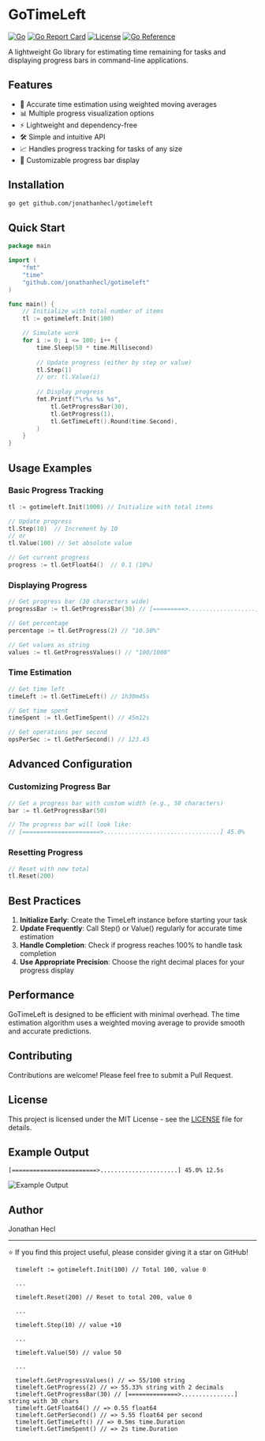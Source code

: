 # GoTimeLeft

[![Go](https://github.com/jonathanhecl/gotimeleft/actions/workflows/go.yml/badge.svg)](https://github.com/jonathanhecl/gotimeleft/actions/workflows/go.yml)
[![Go Report Card](https://goreportcard.com/badge/github.com/jonathanhecl/gotimeleft)](https://goreportcard.com/report/github.com/jonathanhecl/gotimeleft)
[![License](https://img.shields.io/badge/license-MIT-blue.svg)](./LICENSE)
[![Go Reference](https://pkg.go.dev/badge/github.com/jonathanhecl/gotimeleft.svg)](https://pkg.go.dev/github.com/jonathanhecl/gotimeleft)

A lightweight Go library for estimating time remaining for tasks and displaying progress bars in command-line applications.

## Features

- 🚀 Accurate time estimation using weighted moving averages
- 📊 Multiple progress visualization options
- ⚡ Lightweight and dependency-free
- 🛠️ Simple and intuitive API
- 📈 Handles progress tracking for tasks of any size
- 🎨 Customizable progress bar display

## Installation

```bash
go get github.com/jonathanhecl/gotimeleft
```

## Quick Start

```go
package main

import (
	"fmt"
	"time"
	"github.com/jonathanhecl/gotimeleft"
)

func main() {
	// Initialize with total number of items
	tl := gotimeleft.Init(100)

	// Simulate work
	for i := 0; i <= 100; i++ {
		time.Sleep(50 * time.Millisecond)
		
		// Update progress (either by step or value)
		tl.Step(1)
		// or: tl.Value(i)
		
		// Display progress
		fmt.Printf("\r%s %s %s",
			tl.GetProgressBar(30),
			tl.GetProgress(1),
			tl.GetTimeLeft().Round(time.Second),
		)
	}
}
```

## Usage Examples

### Basic Progress Tracking

```go
tl := gotimeleft.Init(1000) // Initialize with total items

// Update progress
tl.Step(10)  // Increment by 10
// or
tl.Value(100) // Set absolute value

// Get current progress
progress := tl.GetFloat64()  // 0.1 (10%)
```

### Displaying Progress

```go
// Get progress bar (30 characters wide)
progressBar := tl.GetProgressBar(30) // [=========>...................]

// Get percentage
percentage := tl.GetProgress(2) // "10.50%"

// Get values as string
values := tl.GetProgressValues() // "100/1000"
```

### Time Estimation

```go
// Get time left
timeLeft := tl.GetTimeLeft() // 1h30m45s

// Get time spent
timeSpent := tl.GetTimeSpent() // 45m12s

// Get operations per second
opsPerSec := tl.GetPerSecond() // 123.45
```

## Advanced Configuration

### Customizing Progress Bar

```go
// Get a progress bar with custom width (e.g., 50 characters)
bar := tl.GetProgressBar(50)

// The progress bar will look like:
// [======================>.................................] 45.0%
```

### Resetting Progress

```go
// Reset with new total
tl.Reset(200)
```

## Best Practices

1. **Initialize Early**: Create the TimeLeft instance before starting your task
2. **Update Frequently**: Call Step() or Value() regularly for accurate time estimation
3. **Handle Completion**: Check if progress reaches 100% to handle task completion
4. **Use Appropriate Precision**: Choose the right decimal places for your progress display

## Performance

GoTimeLeft is designed to be efficient with minimal overhead. The time estimation algorithm uses a weighted moving average to provide smooth and accurate predictions.

## Contributing

Contributions are welcome! Please feel free to submit a Pull Request.

## License

This project is licensed under the MIT License - see the [LICENSE](LICENSE) file for details.

## Example Output

```[========================>......................] 45.0% 12.5s
```

![Example Output](https://i.imgur.com/MhitUfV.png)

## Author

Jonathan Hecl

---

⭐ If you find this project useful, please consider giving it a star on GitHub!

```
  timeleft := gotimeleft.Init(100) // Total 100, value 0
  
  ...

  timeleft.Reset(200) // Reset to total 200, value 0

  ...

  timeleft.Step(10) // value +10

  ...

  timeleft.Value(50) // value 50
  
  ...
  
  timeleft.GetProgressValues() // => 55/100 string
  timeleft.GetProgress(2) // => 55.33% string with 2 decimals
  timeleft.GetProgressBar(30) // [==============>...............] string with 30 chars
  timeleft.GetFloat64() // => 0.55 float64
  timeleft.GetPerSecond() // => 5.55 float64 per second
  timeleft.GetTimeLeft() // => 0.5ms time.Duration
  timeleft.GetTimeSpent() // => 2s time.Duration
```
